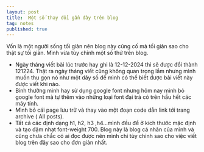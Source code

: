 ```yaml
---
layout: post
title:  Một số thay đổi gần đây trên blog
tag: notes
published: true
---
```


Vốn là một người sống tối giản nên blog này cũng cố mà tối giản sao cho thật sự tối giản. Mình vừa tùy chỉnh một số thứ trên blog.
- Ngày tháng viết bài lúc trước hay ghi là 12-12-2024 thì sẽ được đổi thành 121224. Thật ra ngày tháng viết cũng không quan trọng lắm nhưng mình muốn thu gọn nó như một dãy số để mình có thể biết được bài viết này được viết khi nào.
- Bình thường mình hay sử dụng google font nhưng hôm nay mình bỏ google font mà tự thêm vào những loại font đại trà có trên hầu hết các máy tính.
- Mình bỏ cái page lưu trữ và thay vào một đoạn code dẫn link tới trang archive ( All posts).
- Tất cả các định dạng h1, h2, h3 ,h4...mình đều để ở kích thước mặc định và tạo đậm nhạt font-weight 700. 
Blog này là blog cá nhân của mình và cũng chưa chắc có ai đọc được nên mình chỉ tùy chỉnh sao cho việc viết blog trên đây sao cho đơn giản nhất.
